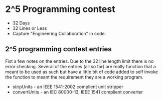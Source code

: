 # 2^5 Programming contest

* 32 Days
* 32 Lines or Less
* Capture "Engineering Collaboration" in code.

## 2^5 programming contest entries

Fist a few notes on the entries.  Due to the 32 line length limit there is
no error checking.  Several of the entries (all so far) are really function
that a meant to be used as such but have a little bit of code added to self 
invoke the function to meant the requirement they are a working program.

- stripUnits - an IEEE 1541-2002 complient unit stripper
- convertUnits - an  IEC 80000-13, IEEE 1541 complient converter
